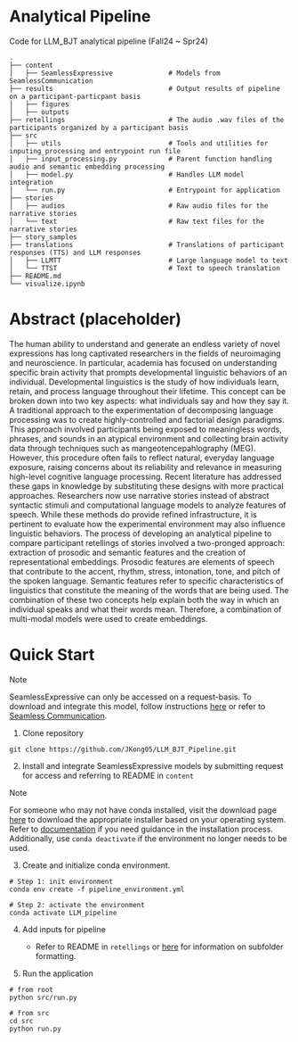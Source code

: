 # Analytical Pipeline
Code for LLM_BJT analytical pipeline (Fall24 ~ Spr24)

```
.
├── content
│   ├── SeamlessExpressive              # Models from SeamlessCommunication
├── results                             # Output results of pipeline on a participant-particpant basis
│   ├── figures
│   ├── outputs
├── retellings                          # The audio .wav files of the participants organized by a participant basis
├── src
│   ├── utils                           # Tools and utilities for inputing_processing and entrypoint run file
│   ├── input_processing.py             # Parent function handling audio and semantic embedding processing
│   ├── model.py                        # Handles LLM model integration
│   └── run.py                          # Entrypoint for application
├── stories
│   ├── audios                          # Raw audio files for the narrative stories
│   └── text                            # Raw text files for the narrative stories
├── story_samples
├── translations                        # Translations of participant responses (TTS) and LLM responses
│   ├── LLMTT                           # Large language model to text
│   └── TTST                            # Text to speech translation
├── README.md
└── visualize.ipynb
```

# Abstract (placeholder)
The human ability to understand and generate an endless variety of novel expressions has long captivated researchers in the fields of neuroimaging and neuroscience. In particular, academia has focused on understanding specific brain activity that prompts developmental linguistic behaviors of an individual. Developmental linguistics is the study of how individuals learn, retain, and process language throughout their lifetime. This concept can be broken down into two key aspects: what individuals say and how they say it. A traditional approach to the experimentation of decomposing language processing was to create highly-controlled and factorial design paradigms. This approach involved participants being exposed to meaningless words, phrases, and sounds in an atypical environment and collecting brain activity data through techniques such as mangeotencepahlography (MEG). However, this procedure often fails to reflect natural, everyday language exposure, raising concerns about its reliability and relevance in measuring high-level cognitive language processing. Recent literature has addressed these gaps in knowledge by substituting these designs with more practical approaches. Researchers now use narrative stories instead of abstract syntactic stimuli and computational language models to analyze features of speech. While these methods do provide refined infrastructure, it is pertinent to evaluate how the experimental environment may also influence linguistic behaviors. The process of developing an analytical pipeline to compare participant retellings of stories involved a two-pronged approach: extraction of prosodic and semantic features and the creation of representational embeddings. Prosodic features are elements of speech that contribute to the accent, rhythm, stress, intonation, tone, and pitch of the spoken language. Semantic features refer to specific characteristics of linguistics that constitute the meaning of the words that are being used. The combination of these two concepts help explain both the way in which an individual speaks and what their words mean. Therefore, a combination of multi-modal models were used to create embeddings.

# Quick Start
> [!NOTE]
> SeamlessExpressive can only be accessed on a request-basis. To download and integrate this model, follow instructions [here](https://github.com/JKong05/LLM_BJT_Pipeline/tree/main/content) or refer to [Seamless Communication](https://github.com/facebookresearch/seamless_communication/tree/main).
1. Clone repository
```
git clone https://github.com/JKong05/LLM_BJT_Pipeline.git
```

2. Install and integrate SeamlessExpressive models by submitting request for access and referring to README in `content`
> [!NOTE]
> For someone who may not have conda installed, visit the download page [here](https://docs.anaconda.com/miniconda/) to download the appropriate installer based on your operating system. Refer to [documentation](https://www.anaconda.com/download/success) if you need guidance in the installation process. Additionally, use `conda deactivate` if the environment no longer needs to be used.

3. Create and initialize conda environment.
```
# Step 1: init environment
conda env create -f pipeline_environment.yml

# Step 2: activate the environment
conda activate LLM_pipeline
```
4. Add inputs for pipeline
   - Refer to README in `retellings` or [here](https://github.com/JKong05/LLM_BJT_Pipeline/tree/main/retellings) for information on subfolder formatting.

5. Run the application
```
# from root
python src/run.py

# from src
cd src
python run.py
```

